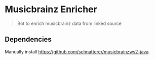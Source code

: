 # Musicbrainz Enricher

> Bot to enrich musicbrainz data from linked source

## Dependencies

Manually install <https://github.com/schnatterer/musicbrainzws2-java>.